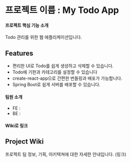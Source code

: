# 프로젝트 이름 : My Todo App

#### 프로젝트 핵심 기능 소개

Todo 관리를 위한 웹 애플리케이션입니다.

## Features

- 편리한 UI로 Todo를 쉽게 생성하고 삭제할 수 있습니다.
- Todo에 기한과 카테고리를 설정할 수 있습니다
- create-react-app으로 간편한 번들링과 배포가 가능합니다.
- Spring Boot로 쉽게 서버를 배포할 수 있습니다.

#### 팀원 소개

- FE : 
- BE :

#### Wiki로 링크

## Project Wiki

프로젝트 팀 정보, 기획, 아키텍쳐에 대한 자세한 안내입니다.
(링크)
